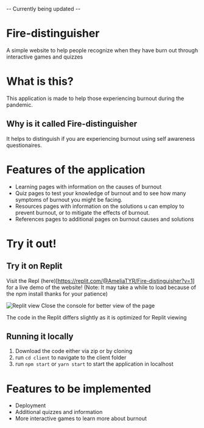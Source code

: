 -- Currently being updated --

# Fire-distinguisher
A simple website to help people recognize when they have burn out through interactive games and quizzes

# What is this?
This application is made to help those experiencing burnout during the pandemic.

## Why is it called Fire-distinguisher
It helps to distinguish if you are experiencing burnout using self awareness questionaires.

# Features of the application
* Learning pages with information on the causes of burnout
* Quiz pages to test your knowledge of burnout and to see how many symptoms of burnout you might be facing.
* Resources pages with information on the solutions u can employ to prevent burnout, or to mitigate the effects of burnout.
* References pages to additional pages on burnout causes and solutions

# Try it out!

## Try it on Replit
Visit the Repl (here)[https://replit.com/@AmeliaTYR/Fire-distinguisher?v=1] for a live demo of the website!
(Note: It may take a while to load because of the npm install thanks for your patience)

![Replit view](https://user-images.githubusercontent.com/53657436/138016792-66931579-6151-437c-a359-82ba23a1f78e.png)
Close the console for better view of the page

The code in the Replit differs slightly as it is optimized for Replit viewing

## Running it locally
1. Download the code either via zip or by cloning
2. run `cd client` to navigate to the client folder
3. run `npm start` or `yarn start` to start the application in localhost

# Features to be implemented
* Deployment
* Additional quizzes and information
* More interactive games to learn more about burnout
